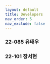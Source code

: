 ```yaml
---
layout: default
title: Developers
nav_order: 5
nav_exclude: false
---
```


### 22-085 유태우
### 22-101 장서현